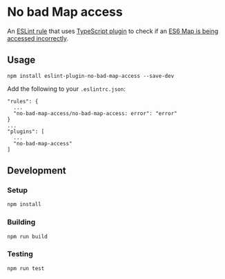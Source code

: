 # No bad Map access

An [ESLint rule](https://eslint.org/) that uses [TypeScript plugin](https://github.com/typescript-eslint/typescript-eslint) to check if an [ES6 Map is being accessed incorrectly](https://developer.mozilla.org/en-US/docs/Web/JavaScript/Reference/Global_Objects/Map#setting_object_properties).

## Usage

```
npm install eslint-plugin-no-bad-map-access --save-dev
```

Add the following to your `.eslintrc.json`:

```
"rules": {
  ...
  "no-bad-map-access/no-bad-map-access: error": "error"
}
...
"plugins": [
  ...
  "no-bad-map-access"
]
```


## Development

### Setup

```bash
npm install
```

### Building

```bash
npm run build
```

### Testing

```bash
npm run test
```
